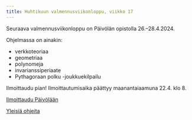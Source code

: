```yaml
---
title: Huhtikuun valmennusviikonloppu, viikko 17
---
```


Seuraava valmennusviikonloppu on Päivölän opistolla 26.–28.4.2024.

Ohjelmassa on ainakin:
- verkkoteoriaa
- geometriaa
- polynomeja
- invarianssiperiaate
- Pythagoraan polku -joukkuekilpailu

Ilmoittaudu pian! Ilmoittautumisaika päättyy maanantaiaamuna 22.4. klo 8.

<a href="https://paivola.fi/kurssit/matematiikkakilpailuvalmennus-2024-vk17">Ilmoittaudu Päivölään</a>

[Yleisiä ohjeita](/kaytanto/)
